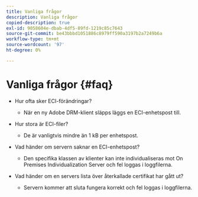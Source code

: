 ```yaml
---
title: Vanliga frågor
description: Vanliga frågor
copied-description: true
exl-id: 9058604e-dbab-4df5-89fd-1219c85c7643
source-git-commit: be43bbbd1051886c8979ff590a3197b2a7249b6a
workflow-type: tm+mt
source-wordcount: '97'
ht-degree: 0%

---
```


# Vanliga frågor {#faq}

* Hur ofta sker ECI-förändringar?
   * När en ny Adobe DRM-klient släpps läggs en ECI-enhetspost till.

* Hur stora är ECI-filer?
   * De är vanligtvis mindre än 1 kB per enhetspost.

* Vad händer om servern saknar en ECI-enhetspost?
   * Den specifika klassen av klienter kan inte individualiseras mot On Premises Individualization Server och fel loggas i loggfilerna.

* Vad händer om en servers lista över återkallade certifikat har gått ut?
   * Servern kommer att sluta fungera korrekt och fel loggas i loggfilerna.
